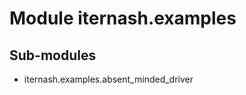 Module iternash.examples
========================

Sub-modules
-----------
* iternash.examples.absent_minded_driver